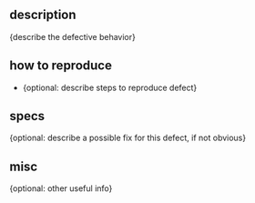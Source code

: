 ## description
{describe the defective behavior}

## how to reproduce
- {optional: describe steps to reproduce defect}

## specs
{optional: describe a possible fix for this defect, if not obvious}

## misc
{optional: other useful info}
